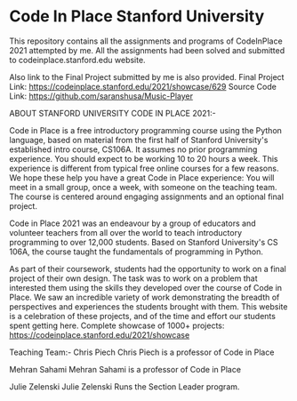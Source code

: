 # Code In Place Stanford University

This repository contains all the assignments and programs of CodeInPlace 2021 attempted by me.
All the assignments had been solved and submitted to codeinplace.stanford.edu website.

Also link to the Final Project submitted by me is also provided.
Final Project Link: https://codeinplace.stanford.edu/2021/showcase/629
Source Code Link: https://github.com/saranshusa/Music-Player



ABOUT STANFORD UNIVERSITY CODE IN PLACE 2021:-

Code in Place is a free introductory programming course using the Python language, based on material from the first half of Stanford University's established intro course, CS106A. It assumes no prior programming experience. You should expect to be working 10 to 20 hours a week. This experience is different from typical free online courses for a few reasons. We hope these help you have a great Code in Place experience: You will meet in a small group, once a week, with someone on the teaching team. The course is centered around engaging assignments and an optional final project.

Code in Place 2021 was an endeavour by a group of educators and volunteer teachers from all over the world to teach introductory programming to over 12,000 students. Based on Stanford University's CS 106A, the course taught the fundamentals of programming in Python.

As part of their coursework, students had the opportunity to work on a final project of their own design. The task was to work on a problem that interested them using the skills they developed over the course of Code in Place. We saw an incredible variety of work demonstrating the breadth of perspectives and experiences the students brought with them. This website is a celebration of these projects, and of the time and effort our students spent getting here.
Complete showcase of 1000+ projects: https://codeinplace.stanford.edu/2021/showcase

Teaching Team:-
Chris Piech
Chris Piech is a professor of Code in Place

Mehran Sahami
Mehran Sahami is a professor of Code in Place

Julie Zelenski
Julie Zelenski Runs the Section Leader program.